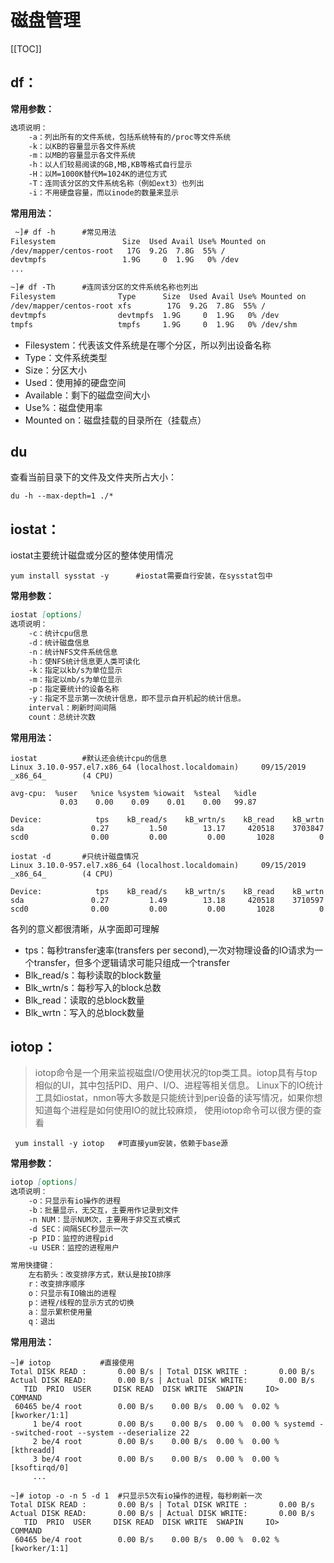 # 磁盘管理

[[TOC]]

## df：

**常用参数：**
``` markdown
选项说明：
	-a：列出所有的文件系统，包括系统特有的/proc等文件系统
	-k：以KB的容量显示各文件系统
	-m：以MB的容量显示各文件系统
	-h：以人们较易阅读的GB,MB,KB等格式自行显示
	-H：以M=1000K替代M=1024K的进位方式
	-T：连同该分区的文件系统名称（例如ext3）也列出
	-i：不用硬盘容量，而以inode的数量来显示
```

**常用用法：**
``` markdown
 ~]# df -h 		#常见用法
Filesystem               Size  Used Avail Use% Mounted on
/dev/mapper/centos-root   17G  9.2G  7.8G  55% /
devtmpfs                 1.9G     0  1.9G   0% /dev
...

~]# df -Th		#连同该分区的文件系统名称也列出
Filesystem              Type      Size  Used Avail Use% Mounted on
/dev/mapper/centos-root xfs        17G  9.2G  7.8G  55% /
devtmpfs                devtmpfs  1.9G     0  1.9G   0% /dev
tmpfs                   tmpfs     1.9G     0  1.9G   0% /dev/shm
```

- Filesystem：代表该文件系统是在哪个分区，所以列出设备名称
- Type：文件系统类型
- Size：分区大小
- Used：使用掉的硬盘空间
- Available：剩下的磁盘空间大小
- Use%：磁盘使用率
- Mounted on：磁盘挂载的目录所在（挂载点）

## du
查看当前目录下的文件及文件夹所占大小：
``` shell script
du -h --max-depth=1 ./*
```

## iostat：
iostat主要统计磁盘或分区的整体使用情况
``` shell script
yum install sysstat -y 		#iostat需要自行安装，在sysstat包中
```

**常用参数：**
``` markdown
iostat [options]
选项说明：
	-c：统计cpu信息
	-d：统计磁盘信息
	-n：统计NFS文件系统信息
	-h：使NFS统计信息更人类可读化
	-k：指定以kb/s为单位显示
	-m：指定以mb/s为单位显示
	-p：指定要统计的设备名称
	-y：指定不显示第一次统计信息，即不显示自开机起的统计信息。
	interval：刷新时间间隔
	count：总统计次数
```
**常用用法：**
``` shell script
iostat 			#默认还会统计cpu的信息
Linux 3.10.0-957.el7.x86_64 (localhost.localdomain)     09/15/2019      _x86_64_        (4 CPU)

avg-cpu:  %user   %nice %system %iowait  %steal   %idle
           0.03    0.00    0.09    0.01    0.00   99.87

Device:            tps    kB_read/s    kB_wrtn/s    kB_read    kB_wrtn
sda               0.27         1.50        13.17     420518    3703847
scd0              0.00         0.00         0.00       1028          0

iostat -d		#只统计磁盘情况
Linux 3.10.0-957.el7.x86_64 (localhost.localdomain)     09/15/2019      _x86_64_        (4 CPU)

Device:            tps    kB_read/s    kB_wrtn/s    kB_read    kB_wrtn
sda               0.27         1.49        13.18     420518    3710597
scd0              0.00         0.00         0.00       1028          0
```

各列的意义都很清晰，从字面即可理解
- tps：每秒transfer速率(transfers per second),一次对物理设备的IO请求为一个transfer，但多个逻辑请求可能只组成一个transfer
- Blk_read/s：每秒读取的block数量
- Blk_wrtn/s：每秒写入的block总数
- Blk_read：读取的总block数量
- Blk_wrtn：写入的总block数量

## iotop：
>iotop命令是一个用来监视磁盘I/O使用状况的top类工具。iotop具有与top相似的UI，其中包括PID、用户、I/O、进程等相关信息。
>Linux下的IO统计工具如iostat，nmon等大多数是只能统计到per设备的读写情况，如果你想知道每个进程是如何使用IO的就比较麻烦，
>使用iotop命令可以很方便的查看
```shell script
 yum install -y iotop	#可直接yum安装，依赖于base源
```
**常用参数：**
``` markdown
iotop [options]
选项说明：
	-o：只显示有io操作的进程
	-b：批量显示，无交互，主要用作记录到文件
	-n NUM：显示NUM次，主要用于非交互式模式
	-d SEC：间隔SEC秒显示一次
	-p PID：监控的进程pid
	-u USER：监控的进程用户

常用快捷键：
	左右箭头：改变排序方式，默认是按IO排序
	r：改变排序顺序
	o：只显示有IO输出的进程
	p：进程/线程的显示方式的切换
	a：显示累积使用量
	q：退出
```
**常用用法：**
``` shell script
~]# iotop			#直接使用
Total DISK READ :       0.00 B/s | Total DISK WRITE :       0.00 B/s
Actual DISK READ:       0.00 B/s | Actual DISK WRITE:       0.00 B/s
   TID  PRIO  USER     DISK READ  DISK WRITE  SWAPIN     IO>    COMMAND                                                                                                                                                                      
 60465 be/4 root        0.00 B/s    0.00 B/s  0.00 %  0.02 % [kworker/1:1]
     1 be/4 root        0.00 B/s    0.00 B/s  0.00 %  0.00 % systemd --switched-root --system --deserialize 22
     2 be/4 root        0.00 B/s    0.00 B/s  0.00 %  0.00 % [kthreadd]
     3 be/4 root        0.00 B/s    0.00 B/s  0.00 %  0.00 % [ksoftirqd/0]
	 ...

~]# iotop -o -n 5 -d 1	#只显示5次有io操作的进程，每秒刷新一次
Total DISK READ :       0.00 B/s | Total DISK WRITE :       0.00 B/s
Actual DISK READ:       0.00 B/s | Actual DISK WRITE:       0.00 B/s
   TID  PRIO  USER     DISK READ  DISK WRITE  SWAPIN     IO>    COMMAND                                                                                                                                                                      
 60465 be/4 root        0.00 B/s    0.00 B/s  0.00 %  0.02 % [kworker/1:1]
```
